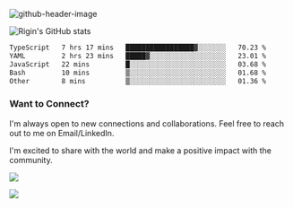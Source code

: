 
![github-header-image](https://github.com/riginoommen/riginoommen/assets/3840244/889cae65-df55-4cda-86cc-bf21bf1f2e96)

![Rigin's GitHub stats](https://github-readme-stats.vercel.app/api?username=riginoommen\&show_icons=true\&show=reviews,discussions_started,discussions_answered,prs_merged,prs_merged_percentage)


<!--START_SECTION:waka-->

```txt
TypeScript   7 hrs 17 mins   █████████████████▓░░░░░░░   70.23 %
YAML         2 hrs 23 mins   █████▓░░░░░░░░░░░░░░░░░░░   23.01 %
JavaScript   22 mins         █░░░░░░░░░░░░░░░░░░░░░░░░   03.68 %
Bash         10 mins         ▒░░░░░░░░░░░░░░░░░░░░░░░░   01.68 %
Other        8 mins          ▒░░░░░░░░░░░░░░░░░░░░░░░░   01.36 %
```

<!--END_SECTION:waka-->

### Want to Connect?

I'm always open to new connections and collaborations. Feel free to reach out to me on Email/LinkedIn.

I'm excited to share with the world and make a positive impact with the community.

![](https://komarev.com/ghpvc/?username=riginoommen)

![](https://hit.yhype.me/github/profile?user_id=3840244)

